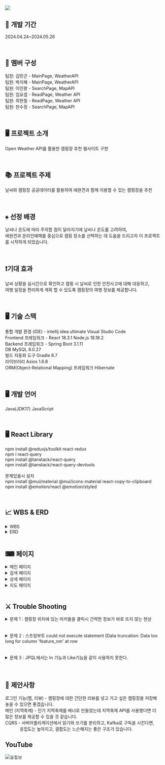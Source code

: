 



<h1> <img src= "https://github.com/LeeInWang/campcok/assets/156161944/b0d6b332-76fe-40c5-a51f-b89d4401e91d" campcok </h1>  



## 📆  개발 기간
2024.04.24~2024.05.26

<br>

## 👥 멤버 구성

<p text align>
팀장: 김민곤 - MainPage, WeatherAPI <br> 
팀원: 박지혜 - MainPage, WeatherAPI <br>
팀원: 이인왕 - SearchPage, MapAPI <br>
팀원: 임요셉 - ReadPage, Weather API <br>
팀원: 최현철 - ReadPage, Weather API <br>
팀원: 한수정 - SearchPage, MapAPI <br>
</p>

<br>

## 🖥 프로젝트 소개
Open Weather API를 활용한 캠핑장 추천 웹사이트 구현

<br>

## 📚 프로젝트 주제 
날씨와 캠핑장 공공데이터를 활용하여
애완견과 함께 이용할 수 있는 캠핑장을 추천

<br>

## ♠ 선정 배경
날씨나 온도에 따라 주의할 점이 달라지기에 날씨나 온도를 고려하여, <br>애완견과 온라인예매를 중심으로 캠핑 장소를 선택하는 데 도움을 드리고자 이 프로젝트를 시작하게 되었습니다. 

<br>

## ❗기대 효과
날씨 상황을 실시간으로 확인하고 캠핑 시 날씨로 인한 안전사고에 대해 대응하고, <br> 여행 일정을 편리하게 계획 할 수 있도록 캠핑장의 여행 정보를 제공합니다. 

<br>

## 🖥  기술 스택
통합 개발 환경 (IDE) - intellij idea ultimate  Visual Studio Code <br>
Frontend 프레임워크 - React 18.3.1 Node.js 18.18.2 <br>
Backend 프레임워크 -  Spring Boot 3.1.11 <br>
DB MySQL 8.0.27 <br>
빌드 자동화 도구 Gradle 8.7 <br>
라이브러리 Axios 1.6.8 <br>
ORM(Object-Relational Mapping) 프레임워크 Hibernate <br>

<br>

## 🖥 개발 언어
Java(JDK17) JavaScript

<br>

## 🖥 React Library 
npm install @reduxjs/toolkit react-redux <br> 
npm i react-query <br>
npm install @tanstack/react-query <br>
npm install @tanstack/react-query-devtools <br>
<br>
문제있을시 설치 <br>
npm install @mui/material @mui/icons-material react-copy-to-clipboard
<br>
npm install @emotion/react @emotion/styled

<br>

## 📈 WBS & ERD
<details>
<summary> WBS </summary>
	<h3>간트차트</h3>
	<img src="https://github.com/LeeInWang/campcok/assets/156161944/e1a97bfc-1c06-4380-a4b9-039ded4d5d19">
	</details>

<details>
<summary> ERD </summary>
	<img src="https://github.com/LeeInWang/campcok/assets/156161944/36fa09d9-6dfe-4a79-afb5-30b252e67ca3">
</details>

<br>

## ⌨ 페이지
<details>
<summary> 메인 페이지 </summary>
	<img src="https://github.com/LeeInWang/campcok/assets/156161944/30f8345d-d598-4966-8e67-2c83eae743d6">
</details>

<details>
<summary> 검색 페이지 </summary>
	<img src="https://github.com/LeeInWang/campcok/assets/156161944/0b3e0bcb-5adf-4fc2-98da-e7ec9c60f05d">
</details>

<details>
<summary> 상세 페이지 </summary>
	<img src="https://github.com/LeeInWang/campcok/assets/156161944/54c07766-bece-4468-b701-0af144c5723a">
	<img src="https://github.com/LeeInWang/campcok/assets/156161944/8964cd50-cb87-4dc7-a34a-ebf04d13fce4">
	<img src="https://github.com/LeeInWang/campcok/assets/156161944/8bd61d7a-292f-40da-b4bf-10ed711ee7e8">
</details>

<details>
<summary> 지도 페이지 </summary>
	<img src="https://github.com/LeeInWang/campcok/assets/156161944/e26f294e-8ccd-4cb7-a16a-3fc15fe2e291">
	<img src="https://github.com/LeeInWang/campcok/assets/156161944/30e6e91d-1802-4088-9c37-021c6094ab6b" >
</details>

<br>

## ⚔ Trouble Shooting

<details>
<summary> 문제 1 : 캠핑장 위치에 있는 마커들을 클릭시 간략한 정보가 바로 뜨지 않는 현상 </summary>  <br>
해결 :  overlayRef.current.style.zIndex = 1000: 오버레이의 z-index를 설정하여 다른 요소들보다 위에 표시되도록 합니다. <br>
</details>
<br>
<br>
 <details>
<summary> 문제 2 : 스프링부트 could not execute statement [Data truncation: Data too long for column 'feature_nm' at row  </summary> <br>
해결 : column설정하지 않는 domain 변수는 기본 default값이 255까지 제공됩니다. <br>
feature_nm'  255자가 넘어 "Data too long for column" 오류가 발생한 것입니다. <br>
먼저 테스트에서 실행하게되면, 기존의 테이블이 남아있습니다. <br>
기존의 테이블을 삭제하고 그다음에 다시한번  column값을 2000으로 지정해주었습니다. <br>
</details>
<br>
<br>

<details>
<summary> 문제 3 : JPQL에서는 In 기능과 Like기능을 같이 사용하지 못한다. </summary>
<br>
해결 : JPQL 대신 Spring JPA Specifications 기능을 사용하여 In기능과 Like 기능을 같이 사용했다. <br>
<br>
public static Specification<Gocamping> lctClsIn(List<String> lctCls) { <br>
    return (root, query, criteriaBuilder) -> { <br>
        if (lctCls == null || lctCls.isEmpty()) { <br>
            return criteriaBuilder.isTrue(criteriaBuilder.literal(true)); // 무조건 참 <br>
        } else { <br>
            return criteriaBuilder.or( <br>
                    lctCls.stream() <br>
                            .map(cls -> criteriaBuilder.like(root.get("lctCl"), "%" + cls + "%")) <br>
                            .toArray(Predicate[]::new) <br>
            ); <br>
        } <br>
    }; <br>
} <br>
</details>
 
 
</details>
  <br></br>


  
## 📗 제안사항

로그인 기능(찜, 리뷰) - 캠핑장에 대한 간단한 리뷰를 넣고 가고 싶은 캠핑장을 저장해 놓을 수 있으면 좋겠습니다. <br>
메인 (지역축제) - 인기 지역축제를 배너로 만들었는데 지역축제 API를 사용했다면 더 많은 정보를 제공할 수 있을 것 같습니다. <br>
CQRS - 서버어플리케이션에서 읽기와 쓰기를 분리하고, Kafka로 구독을 시킨다면,<br> 
&nbsp; &nbsp; &nbsp; &nbsp; &nbsp; &nbsp;  응집도는 높아지고, 결합도는 느슨해지는 좋은 구조가 있습니다. <br>

## YouTube
![유튜브](https://github.com/LeeInWang/campcok/assets/156080750/bb9cd649-7cf3-4ca3-b0ce-106e946f6e7b)
